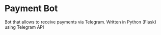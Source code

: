 # Payment Bot

Bot that allows to receive payments via Telegram. Written in Python (Flask) using Telegram API